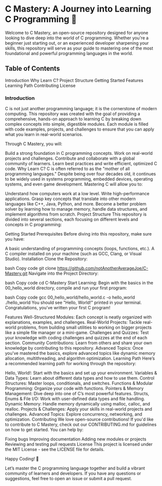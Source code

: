 # C Mastery: A Journey into Learning C Programming 🚀

Welcome to C Mastery, an open-source repository designed for anyone looking to dive deep into the world of C programming. Whether you're a beginner just starting out, or an experienced developer sharpening your skills, this repository will serve as your guide to mastering one of the most foundational and powerful programming languages in the world.

## Table of Contents

Introduction
Why Learn C?
Project Structure
Getting Started
Features
Learning Path
Contributing
License

### Introduction

C is not just another programming language; it is the cornerstone of modern computing. This repository was created with the goal of providing a comprehensive, hands-on approach to learning C by breaking down complex concepts into simple, digestible modules. Each module is filled with code examples, projects, and challenges to ensure that you can apply what you learn in real-world scenarios.

Through C Mastery, you will:

Build a strong foundation in C programming concepts.
Work on real-world projects and challenges.
Contribute and collaborate with a global community of learners.
Learn best practices and write efficient, optimized C code.
Why Learn C?
C is often referred to as the "mother of all programming languages." Despite being over four decades old, it continues to be widely used in systems programming, embedded devices, operating systems, and even game development. Mastering C will allow you to:

Understand how computers work at a low level.
Write high-performance applications.
Grasp key concepts that translate into other modern languages like C++, Java, Python, and more.
Become a better problem solver by learning how to manage memory, handle data structures, and implement algorithms from scratch.
Project Structure
This repository is divided into several sections, each focusing on different levels and concepts in C programming:

Getting Started
Prerequisites
Before diving into this repository, make sure you have:

A basic understanding of programming concepts (loops, functions, etc.).
A C compiler installed on your machine (such as GCC, Clang, or Visual Studio).
Installation
Clone the Repository:

bash
Copy code
git clone https://github.com/notAnotherAverageJoe/C-Mastery.git
Navigate into the Project Directory:

bash
Copy code
cd C-Mastery
Start Learning: Begin with the basics in the 00_hello_world directory, compile and run your first program:

bash
Copy code
gcc 00_hello_world/hello_world.c -o hello_world
./hello_world
You should see "Hello, World!" printed in your terminal. Congratulations, you've written your first C program!

Features
Well-Structured Modules: Each concept is neatly organized with explanations, examples, and challenges.
Real-World Projects: Tackle real-world problems, from building small utilities to working on bigger projects like a simple file manager or a mini-game.
Challenges and Quizzes: Test your knowledge with coding challenges and quizzes at the end of each section.
Community Contributions: Learn from others and share your own knowledge by contributing to this repository.
Advanced Topics: Once you've mastered the basics, explore advanced topics like dynamic memory allocation, multithreading, and algorithm optimization.
Learning Path
Here’s a recommended learning path for working through the repository:

Hello, World!: Start with the basics and set up your environment.
Variables & Data Types: Learn about different data types and how to use them.
Control Structures: Master loops, conditionals, and switches.
Functions & Modular Programming: Organize your code with functions.
Pointers & Memory Management: Dive deep into one of C’s most powerful features.
Structs, Enums & File I/O: Work with user-defined data types and file handling.
Dynamic Memory: Handle memory dynamically using malloc, calloc, and realloc.
Projects & Challenges: Apply your skills in real-world projects and challenges.
Advanced Topics: Explore concurrency, networking, and optimization.
Contributing
We love open-source contributions! If you'd like to contribute to C Mastery, check out our CONTRIBUTING.md for guidelines on how to get started. You can help by:

Fixing bugs
Improving documentation
Adding new modules or projects
Reviewing and testing pull requests
License
This project is licensed under the MIT License - see the LICENSE file for details.

Happy Coding! 🎉

Let’s master the C programming language together and build a vibrant community of learners and developers. If you have any questions or suggestions, feel free to open an issue or submit a pull request.
